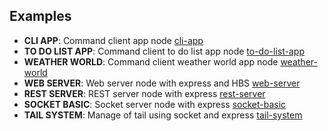 ## Examples
- **CLI APP**:  Command client app node [cli-app](cli-app/app.js)
- **TO DO LIST APP**:  Command client to do list app node [to-do-list-app](to-do-list-app/app.js)
- **WEATHER WORLD**:  Command client weather world app node [weather-world](weather-world/app.js)
- **WEB SERVER**:  Web server node with express and HBS [web-server](web-server/server.js)
- **REST SERVER**:  REST server node with express [rest-server](rest-server/server/server.js)
- **SOCKET BASIC**:  Socket server node with express [socket-basic](socket-basic/server/server.js)
- **TAIL SYSTEM**:  Manage of tail using socket and express [tail-system](tail-system/server/server.js)
